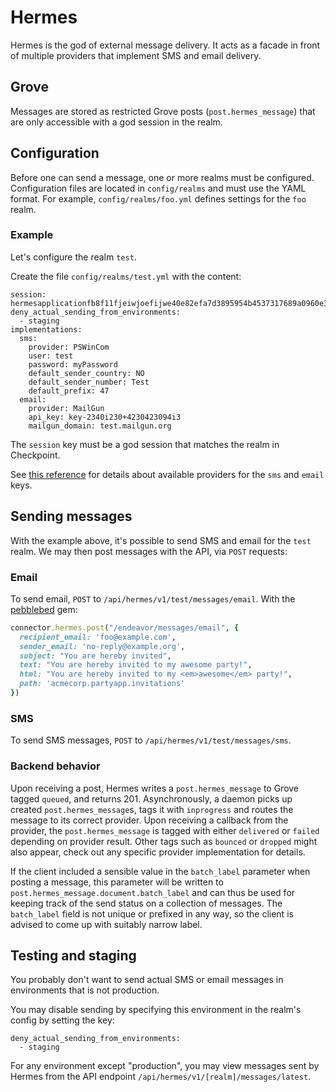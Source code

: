 Hermes
======

Hermes is the god of external message delivery. It acts as a facade in front of multiple providers that implement SMS and email delivery.

## Grove

Messages are stored as restricted Grove posts (`post.hermes_message`) that are only accessible with a god session in the realm.

## Configuration

Before one can send a message, one or more realms must be configured. Configuration files are located in `config/realms` and must use the YAML format. For example, `config/realms/foo.yml` defines settings for the `foo` realm.

### Example

Let's configure the realm `test`.

Create the file `config/realms/test.yml` with the content:

  ```
  session: hermesapplicationfb8f11fjeiwjoefijwe40e82efa7d3895954b4537317689a0960e35c67076
  deny_actual_sending_from_environments:
    - staging
  implementations:
    sms:
      provider: PSWinCom
      user: test
      password: myPassword
      default_sender_country: NO
      default_sender_number: Test
      default_prefix: 47
    email:
      provider: MailGun
      api_key: key-2340i230+4230423094i3
      mailgun_domain: test.mailgun.org
  ```

The ``session`` key must be a god session that matches the realm in Checkpoint.

See [this reference](./PROVIDERS.md) for details about available providers for the `sms` and `email` keys.

## Sending messages

With the example above, it's possible to send SMS and email for the `test` realm. We may then post messages with the API, via `POST` requests:


### Email

To send email, `POST` to `/api/hermes/v1/test/messages/email`. With the [pebblebed](//github.com/bengler/pebblebed) gem:

```ruby
connector.hermes.post("/endeavor/messages/email", {
  recipient_email: 'foo@example.com',
  sender_email: 'no-reply@example.org',
  subject: "You are hereby invited",
  text: "You are hereby invited to my awesome party!",
  html: "You are hereby invited to my <em>awesome</em> party!",
  path: 'acmecorp.partyapp.invitations'
})
```

### SMS

To send SMS messages, `POST` to `/api/hermes/v1/test/messages/sms`.

### Backend behavior
Upon receiving a post, Hermes writes a `post.hermes_message` to Grove tagged `queued`, and returns 201.
Asynchronously, a daemon picks up created `post.hermes_message`s, tags it with `inprogress` and routes the message to its correct provider. Upon receiving a callback from the provider, the `post.hermes_message` is tagged with either `delivered` or `failed` depending on provider result. Other tags such as `bounced` or `dropped` might also appear, check out any specific provider implementation for details.

If the client included a sensible value in the `batch_label` parameter when posting a message, this parameter will be written to `post.hermes_message.document.batch_label` and can thus be used for keeping track of the send status on a collection of messages. The `batch_label` field is not unique or prefixed in any way, so the client is advised to come up with suitably narrow label.

## Testing and staging

You probably don't want to send actual SMS or email messages in environments that is not production.

You may disable sending by specifying this environment in the realm's config by setting the key:

```
deny_actual_sending_from_environments:
  - staging
```

For any environment except "production", you may view messages sent by Hermes from the API endpoint `/api/hermes/v1/[realm]/messages/latest`.
